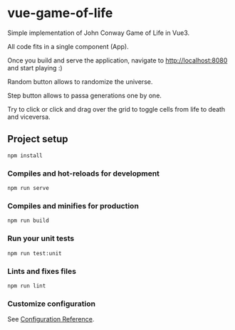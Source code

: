 # vue-game-of-life

Simple implementation of John Conway Game of Life in Vue3.

All code fits in a single component (App).

Once you build and serve the application, navigate to
[http://localhost:8080](http://localhost:8080) and start playing :)

Random button allows to randomize the universe.

Step button allows to passa generations one by one.

Try to click or click and drag over the grid to toggle cells from life
to death and viceversa.

## Project setup
```
npm install
```

### Compiles and hot-reloads for development
```
npm run serve
```

### Compiles and minifies for production
```
npm run build
```

### Run your unit tests
```
npm run test:unit
```

### Lints and fixes files
```
npm run lint
```

### Customize configuration
See [Configuration Reference](https://cli.vuejs.org/config/).
